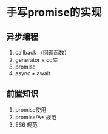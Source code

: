 # 手写promise的实现

## 异步编程

1. callback （回调函数）
2. generator + co库
3. promise
4. async + await

## 前置知识

1. promise使用
2. promise/A+ 规范
3. ES6 规范
